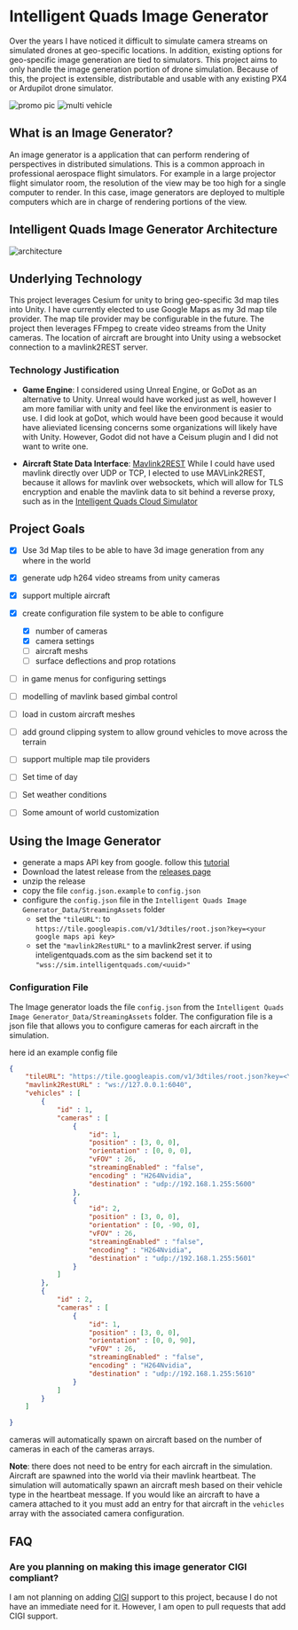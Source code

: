 # Intelligent Quads Image Generator

Over the years I have noticed it difficult to simulate camera streams on simulated drones at geo-specific locations. In addition, existing options for geo-specific image generation are tied to simulators. This project aims to only handle the image generation portion of drone simulation. Because of this, the project is extensible, distributable and usable with any existing PX4 or Ardupilot drone simulator. 

![promo pic](imgs/promo.PNG)
![multi vehicle](imgs/multi-vehicle.PNG)

## What is an Image Generator?

An image generator is a application that can perform rendering of perspectives in distributed simulations. This is a common approach in professional aerospace flight simulators. For example in a large projector flight simulator room, the resolution of the view may be too high for a single computer to render. In this case, image generators are deployed to multiple computers which are in charge of rendering portions of the view.

## Intelligent Quads Image Generator Architecture

![architecture](imgs/IQ-Image-Generator.png)

## Underlying Technology

This project leverages Cesium for unity to bring geo-specific 3d map tiles into Unity. I have currently elected to use Google Maps as my 3d map tile provider. The map tile provider may be configurable in the future. The project then leverages FFmpeg to create video streams from the Unity cameras. The location of aircraft are brought into Unity using a websocket connection to a mavlink2REST server. 

### Technology Justification

- **Game Engine**: I considered using Unreal Engine, or GoDot as an alternative to Unity. Unreal would have worked just as well, however I am more familiar with unity and feel like the environment is easier to use. I did look at goDot, which would have been good because it would have alieviated licensing concerns some organizations will likely have with Unity. However, Godot did not have a Ceisum plugin and I did not want to write one.

- **Aircraft State Data Interface**: [Mavlink2REST](https://github.com/mavlink/mavlink2rest) While I could have used mavlink directly over UDP or TCP, I elected to use MAVLink2REST, because it allows for mavlink over websockets, which will allow for TLS encryption and enable the mavlink data to sit behind a reverse proxy, such as in the [Intelligent Quads Cloud Simulator](https://www.intelligentquads.com)


## Project Goals

- [x] Use 3d Map tiles to be able to have 3d image generation from any where in the world
- [x] generate udp h264 video streams from unity cameras
- [x] support multiple aircraft
- [x] create configuration file system to be able to configure
    - [x] number of cameras
    - [x] camera settings
    - [ ] aircraft meshs 
    - [ ] surface deflections and prop rotations
- [ ] in game menus for configuring settings
- [ ] modelling of mavlink based gimbal control
- [ ] load in custom aircraft meshes
- [ ] add ground clipping system to allow ground vehicles to move across the terrain
- [ ] support multiple map tile providers
- [ ] Set time of day
- [ ] Set weather conditions
- [ ] Some amount of world customization


## Using the Image Generator

- generate a maps API key from google. follow this [tutorial](https://youtu.be/u6wW5ZIIrpc?si=m64pGFGyKjVAmcvR&t=100) 
- Download the latest release from the [releases page](https://github.com/ericjohnson97/iq_image_generator/releases)
- unzip the release
- copy the file `config.json.example` to `config.json`
- configure the `config.json` file in the `Intelligent Quads Image Generator_Data/StreamingAssets` folder
    - set the `"tileURL"`:  to `https://tile.googleapis.com/v1/3dtiles/root.json?key=<your google maps api key>`
    - set the `"mavlink2RestURL"` to a mavlink2rest server. if using inteligentquads.com as the sim backend set it to `"wss://sim.intelligentquads.com/<uuid>"`

### Configuration File

The Image generator loads the file `config.json` from the `Intelligent Quads Image Generator_Data/StreamingAssets` folder. The configuration file is a json file that allows you to configure cameras for each aircraft in the simulation. 

here id an example config file

```json
{
    "tileURL": "https://tile.googleapis.com/v1/3dtiles/root.json?key=<YOUR_API_KEY>",
    "mavlink2RestURL" : "ws://127.0.0.1:6040",
    "vehicles" : [
        {
            "id" : 1,
            "cameras" : [
                {
                    "id": 1,
                    "position" : [3, 0, 0],
                    "orientation" : [0, 0, 0],
                    "vFOV" : 26,
                    "streamingEnabled" : "false",
                    "encoding" : "H264Nvidia",
                    "destination" : "udp://192.168.1.255:5600"
                },
                {
                    "id": 2,
                    "position" : [3, 0, 0],
                    "orientation" : [0, -90, 0],
                    "vFOV" : 26,
                    "streamingEnabled" : "false",
                    "encoding" : "H264Nvidia",
                    "destination" : "udp://192.168.1.255:5601"
                }
            ]
        },
        {
            "id" : 2,
            "cameras" : [
                {
                    "id": 1,
                    "position" : [3, 0, 0],
                    "orientation" : [0, 0, 90],
                    "vFOV" : 26,
                    "streamingEnabled" : "false",
                    "encoding" : "H264Nvidia",
                    "destination" : "udp://192.168.1.255:5610"
                }
            ]
        }
    ]

}
```

cameras will automatically spawn on aircraft based on the number of cameras in each of the cameras arrays.

**Note**: there does not need to be entry for each aircraft in the simulation. Aircraft are spawned into the world via their mavlink heartbeat. The simulation will automatically spawn an aircraft mesh based on their vehicle type in the heartbeat message. If you would like an aircraft to have a camera attached to it you must add an entry for that aircraft in the `vehicles` array with the associated camera configuration. 




## FAQ

### Are you planning on making this image generator CIGI compliant?

I am not planning on adding [CIGI](https://en.wikipedia.org/wiki/Common_Image_Generator_Interface) support to this project, because I do not have an immediate need for it. However, I am open to pull requests that add CIGI support.
